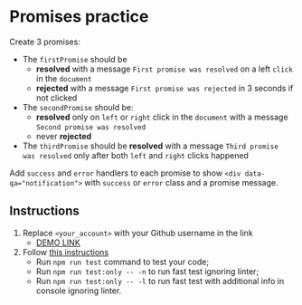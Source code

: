 # Promises practice
Create 3 promises:
- The `firstPromise` should be
  - **resolved** with a message `First promise was resolved` on a left `click` in the `document`
  - **rejected** with a message `First promise was rejected` in 3 seconds if not clicked
- The `secondPromise` should be:
  - **resolved** only on `left` or `right` click in the `document` with a message `Second promise was resolved`
  - never **rejected**
- The `thirdPromise` should be **resolved** with a message `Third promise was resolved` only after both `left` and `right` clicks happened

Add `success` and `error` handlers to each promise to show `<div data-qa="notification">` with `success` or `error` class and a promise message.

## Instructions
1. Replace `<your_account>` with your Github username in the link
    - [DEMO LINK](https://VladFedenko.github.io/js_promises_practice_DOM/)
2. Follow [this instructions](https://mate-academy.github.io/layout_task-guideline/)
    - Run `npm run test` command to test your code;
    - Run `npm run test:only -- -n` to run fast test ignoring linter;
    - Run `npm run test:only -- -l` to run fast test with additional info in console ignoring linter.
